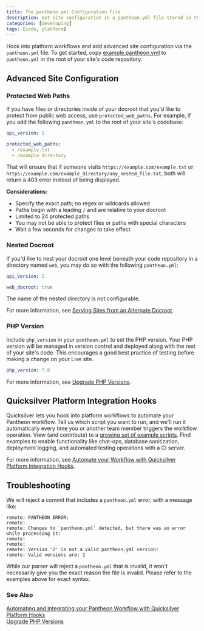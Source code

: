 ```yaml
---
title: The pantheon.yml Configuration File
description: Set site configuration in a pantheon.yml file stored in the root of their code repository.  
categories: [developing]
tags: [code, platform]
---
```


Hook into platform workflows and add advanced site configuration via the `pantheon.yml` file. To get started, copy [example.pantheon.yml](https://github.com/pantheon-systems/quicksilver-examples/blob/master/example.pantheon.yml) to `pantheon.yml` in the root of your site's code repository.


## Advanced Site Configuration

### Protected Web Paths

If you have files or directories inside of your docroot that you'd like to protect from public web access, use `protected_web_paths`. For example, if you add the following `pantheon.yml` to the root of your site's codebase:

```yaml
api_version: 1

protected_web_paths:
  - /example.txt
  - /example_directory
```

That will ensure that if someone visits `https://example.com/example.txt` or `https://example.com/example_directory/any_nested_file.txt`, both will return a 403 error instead of being displayed.

**Considerations:**

* Specify the exact path; no regex or wildcards allowed
* Paths begin with a leading `/` and are relative to your docroot
* Limited to 24 protected paths
* You may not be able to protect files or paths with special characters
* Wait a few seconds for changes to take effect

### Nested Docroot

If you'd like to nest your docroot one level beneath your code repository in a directory named `web`, you may do so with the following `pantheon.yml`:

```yaml
api_version: 1

web_docroot: true
```

The name of the nested directory is not configurable.

For more information, see [Serving Sites from an Alternate Docroot](/docs/nested-docroot).


### PHP Version

Include `php_version` in your `pantheon.yml` to set the PHP version. Your PHP version will be managed in version control and deployed along with the rest of your site's code. This encourages a good best practice of testing before making a change on your Live site.

```yaml
php_version: 7.0
```
For more information, see [Upgrade PHP Versions](/docs/php-versions).

## Quicksilver Platform Integration Hooks

Quicksilver lets you hook into platform workflows to automate your Pantheon workflow. Tell us which script you want to run, and we'll run it automatically every time you or another team member triggers the workflow operation. View (and contribute) to a [growing set of example scripts](https://github.com/pantheon-systems/quicksilver-examples/). Find examples to enable functionality like chat-ops, database sanitization, deployment logging, and automated testing operations with a CI server.

For more information, see [Automate your Workflow with Quicksilver Platform Integration Hooks](/docs/quicksilver).


## Troubleshooting

We will reject a commit that includes a `pantheon.yml` error, with a message like:
```
remote: PANTHEON ERROR:
remote:
remote: Changes to `pantheon.yml` detected, but there was an error while processing it:
remote:
remote:
remote: Version '2' is not a valid pantheon.yml version!
remote: Valid versions are: 1
```

While our parser will reject a `pantheon.yml` that is invalid, it won't necessarily give you the exact reason the file is invalid. Please refer to the examples above for exact syntax.

### See Also
[Automating and Integrating your Pantheon Workflow with Quicksilver Platform Hooks](/docs/quicksilver)  
[Upgrade PHP Versions](/docs/php-versions)
